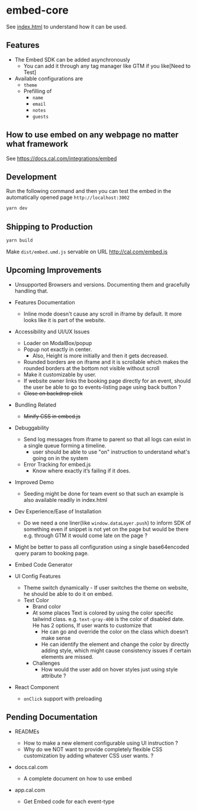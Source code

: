 # embed-core

See [index.html](index.html) to understand how it can be used.

## Features

- The Embed SDK can be added asynchronously
  - You can add it through any tag manager like GTM if you like[Need to Test]
- Available configurations are
  - `theme`
  - Prefilling of
    - `name`
    - `email`
    - `notes`
    - `guests`

## How to use embed on any webpage no matter what framework
See <https://docs.cal.com/integrations/embed>

## Development

Run the following command and then you can test the embed in the automatically opened page `http://localhost:3002`

```bash
yarn dev
```

## Shipping to Production

```bash
yarn build
```

Make `dist/embed.umd.js` servable on URL <http://cal.com/embed.js>

## Upcoming Improvements

- Unsupported Browsers and versions. Documenting them and gracefully handling that.
- Features Documentation
  - Inline mode doesn't cause any scroll in iframe by default. It more looks like it is part of the website.
- Accessibility and UI/UX Issues
  - Loader on ModalBox/popup
  - Popup not exactly in center. 
    - Also, Height is more initially and then it gets decreased.
  - Rounded borders are on iframe and it is scrollable which makes the rounded borders at the bottom not visible without scroll
  - Make it customizable by user.
  - If website owner links the booking page directly for an event, should the user be able to go to events-listing page using back button ?
  - ~~Close on backdrop click~~

- Bundling Related
  - ~~Minify CSS in embed.js~~

- Debuggability
  - Send log messages from iframe to parent so that all logs can exist in a single queue forming a timeline.
    - user should be able to use "on" instruction to understand what's going on in the system
  - Error Tracking for embed.js
    - Know where exactly it’s failing if it does.

- Improved Demo
  - Seeding might be done for team event so that such an example is also available readily in index.html

- Dev Experience/Ease of Installation
  - Do we need a one liner(like `window.dataLayer.push`) to inform SDK of something even if snippet is not yet on the page but would be there e.g. through GTM it would come late on the page ?
- Might be better to pass all configuration using a single base64encoded query param to booking page.
- Embed Code Generator

- UI Config Features
  - Theme switch dynamically - If user switches the theme on website, he should be able to do it on embed.
  - Text Color
    - Brand color
    - At some places Text is colored by using the color specific tailwind class. e.g. `text-gray-400` is the color of disabled date. He has 2 options, If user wants to customize that
      - He can go and override the color on the class which doesn’t make sense
      - He can identify the element and change the color by directly adding style, which might cause consistency issues if certain elements are missed.
    - Challenges
      - How would the user add on hover styles just using style attribute ?
- React Component
  - `onClick` support with preloading

## Pending Documentation

- READMEs
  - How to make a new element configurable using UI instruction ?
  - Why do we NOT want to provide completely flexible CSS customization by adding whatever CSS user wants. ?

- docs.cal.com
  - A complete document on how to use embed

- app.cal.com
  - Get Embed code for each event-type
